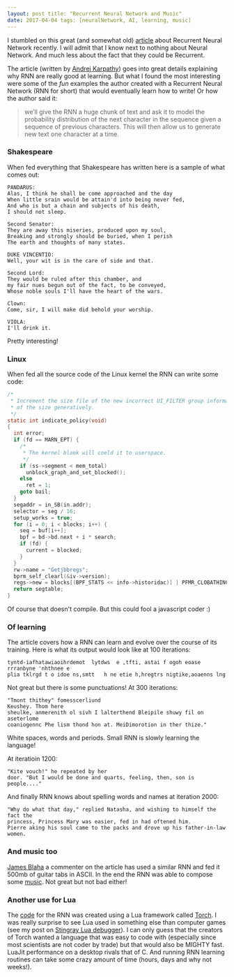 ```yaml
---
layout: post title: "Recurrent Neural Network and Music"
date: 2017-04-04 tags: [neuralNetwork, AI, learning, music]
---
```


I stumbled on this great (and somewhat old) [article](http://karpathy.github.io/2015/05/21/rnn-effectiveness/) about Recurrent Neural Network recently. I will admit that I know next to nothing about Neural Network. And much less about the fact that they could be Recurrent. 

The article (written by [Andrej Karpathy](http://karpathy.github.io/)) goes into great details explaining why RNN are really good at learning. But what I found the most interesting were some of the *fun* examples the author created with a Recurrent Neural Network (RNN for short)  that would eventually learn how to write! Or how the author said it:

> we’ll give the RNN a huge chunk of text and ask it to model the probability distribution of the next character in the sequence given a sequence of previous characters. This will then allow us to generate new text one character at a time.

### Shakespeare
When fed everything that Shakespeare has written here is a sample of what comes out:

```
PANDARUS:
Alas, I think he shall be come approached and the day
When little srain would be attain'd into being never fed,
And who is but a chain and subjects of his death,
I should not sleep.

Second Senator:
They are away this miseries, produced upon my soul,
Breaking and strongly should be buried, when I perish
The earth and thoughts of many states.

DUKE VINCENTIO:
Well, your wit is in the care of side and that.

Second Lord:
They would be ruled after this chamber, and
my fair nues begun out of the fact, to be conveyed,
Whose noble souls I'll have the heart of the wars.

Clown:
Come, sir, I will make did behold your worship.

VIOLA:
I'll drink it.
```

Pretty interesting!


### Linux
When fed all the source code of the Linux kernel the RNN can write some code:

```C
/*
 * Increment the size file of the new incorrect UI_FILTER group information
 * of the size generatively.
 */
static int indicate_policy(void)
{
  int error;
  if (fd == MARN_EPT) {
    /*
     * The kernel blank will coeld it to userspace.
     */
    if (ss->segment < mem_total)
      unblock_graph_and_set_blocked();
    else
      ret = 1;
    goto bail;
  }
  segaddr = in_SB(in.addr);
  selector = seg / 16;
  setup_works = true;
  for (i = 0; i < blocks; i++) {
    seq = buf[i++];
    bpf = bd->bd.next + i * search;
    if (fd) {
      current = blocked;
    }
  }
  rw->name = "Getjbbregs";
  bprm_self_clearl(&iv->version);
  regs->new = blocks[(BPF_STATS << info->historidac)] | PFMR_CLOBATHINC_SECONDS << 12;
  return segtable;
}
```

Of course that doesn't compile. But this could fool a javascript coder :)

### Of learning

The article covers how a RNN can learn and evolve over the course of its training. Here is what its output would look like at 100 iterations:

```
tyntd-iafhatawiaoihrdemot  lytdws  e ,tfti, astai f ogoh eoase rrranbyne 'nhthnee e 
plia tklrgd t o idoe ns,smtt   h ne etie h,hregtrs nigtike,aoaenns lng
```
Not great but there is some punctuations! At 300 iterations:

```
"Tmont thithey" fomesscerliund
Keushey. Thom here
sheulke, anmerenith ol sivh I lalterthend Bleipile shuwy fil on aseterlome
coaniogennc Phe lism thond hon at. MeiDimorotion in ther thize."
```
White spaces, words and periods. Small RNN is slowly learning the language!

At iteratioin 1200:

```
"Kite vouch!" he repeated by her
door. "But I would be done and quarts, feeling, then, son is people...."
```

And finally RNN knows about spelling words and names at iteration 2000:
```
"Why do what that day," replied Natasha, and wishing to himself the fact the
princess, Princess Mary was easier, fed in had oftened him.
Pierre aking his soul came to the packs and drove up his father-in-law women.
```

### And music too
[James Blaha](https://disqus.com/by/jamesblaha/) a commenter on the article has used a similar RNN and fed it 500mb of guitar tabs in ASCII. In the end the RNN was able to compose some [music](https://soundcloud.com/optometrist-prime/recurrence-music-written-by-a-recurrent-neural-network). Not great but not bad either!

### Another use for Lua
The [code](https://gist.github.com/karpathy/d4dee566867f8291f086) for the RNN was created using a Lua framework called [Torch](http://torch.ch/). I was really surprise to see Lua used in something else than computer games (see my post on [Stingray Lua debugger](https://lochrist.github.io/blog/2017-03-25-stingray-lua-debugger)). I can only guess that the creators of Torch wanted a language that was easy to code with (especially since most scientists are not coder by trade) but that would also be MIGHTY fast. LuaJit performance on a desktop rivals that of C. And running RNN learning routines can take some crazy amount of time (hours, days and why not weeks!).
